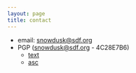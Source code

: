 ```yaml
---
layout: page
title: contact
---
```


* email: snowdusk@sdf.org
* PGP (snowdusk@sdf.org - 4C28E7B6)
  * [text](/snowdusk_4C28E7B6_public.txt)
  * [asc](/snowdusk_4C28E7B6_public.asc)
